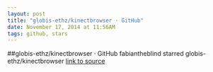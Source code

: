 ```yaml
---
layout: post
title: "globis-ethz/kinectbrowser · GitHub"
date: November 17, 2014 at 11:56AM
tags: github, stars
---
```

##globis-ethz/kinectbrowser · GitHub
fabiantheblind starred globis-ethz/kinectbrowser
[link to source](http://ift.tt/1H8ypSP) 
